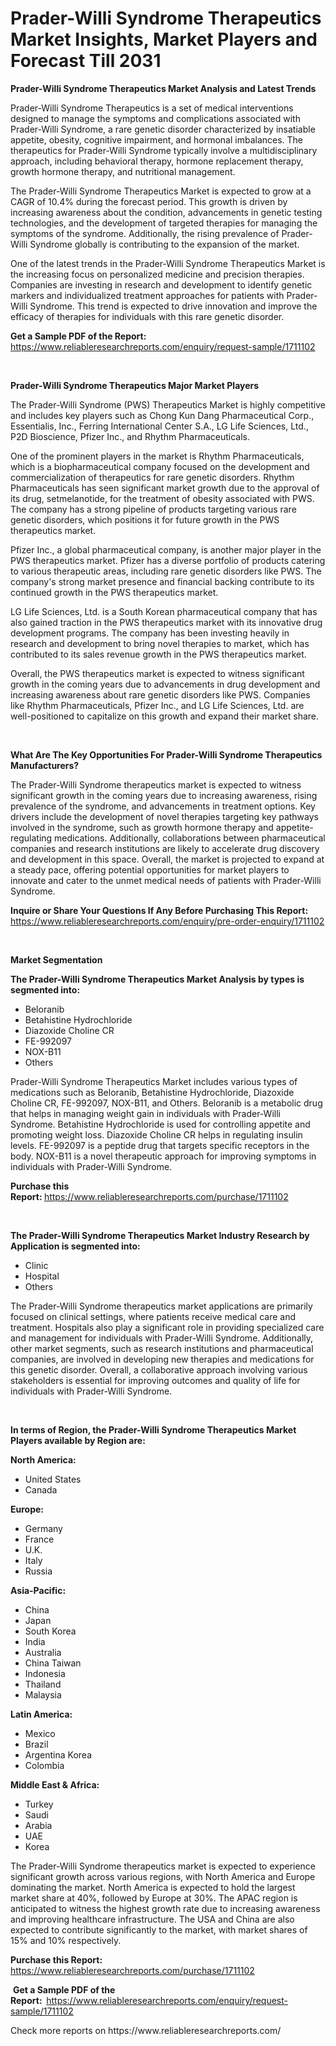 <p><h1>Prader-Willi Syndrome Therapeutics Market Insights, Market Players and Forecast Till 2031</h1></p><p><strong>Prader-Willi Syndrome Therapeutics Market Analysis and Latest Trends</strong></p>
<p><p>Prader-Willi Syndrome Therapeutics is a set of medical interventions designed to manage the symptoms and complications associated with Prader-Willi Syndrome, a rare genetic disorder characterized by insatiable appetite, obesity, cognitive impairment, and hormonal imbalances. The therapeutics for Prader-Willi Syndrome typically involve a multidisciplinary approach, including behavioral therapy, hormone replacement therapy, growth hormone therapy, and nutritional management.</p><p>The Prader-Willi Syndrome Therapeutics Market is expected to grow at a CAGR of 10.4% during the forecast period. This growth is driven by increasing awareness about the condition, advancements in genetic testing technologies, and the development of targeted therapies for managing the symptoms of the syndrome. Additionally, the rising prevalence of Prader-Willi Syndrome globally is contributing to the expansion of the market.</p><p>One of the latest trends in the Prader-Willi Syndrome Therapeutics Market is the increasing focus on personalized medicine and precision therapies. Companies are investing in research and development to identify genetic markers and individualized treatment approaches for patients with Prader-Willi Syndrome. This trend is expected to drive innovation and improve the efficacy of therapies for individuals with this rare genetic disorder.</p></p>
<p><strong>Get a Sample PDF of the Report:&nbsp;</strong> <a href="https://www.reliableresearchreports.com/enquiry/request-sample/1711102">https://www.reliableresearchreports.com/enquiry/request-sample/1711102</a></p>
<p>&nbsp;</p>
<p><strong>Prader-Willi Syndrome Therapeutics Major Market Players</strong></p>
<p><p>The Prader-Willi Syndrome (PWS) Therapeutics Market is highly competitive and includes key players such as Chong Kun Dang Pharmaceutical Corp., Essentialis, Inc., Ferring International Center S.A., LG Life Sciences, Ltd., P2D Bioscience, Pfizer Inc., and Rhythm Pharmaceuticals.</p><p>One of the prominent players in the market is Rhythm Pharmaceuticals, which is a biopharmaceutical company focused on the development and commercialization of therapeutics for rare genetic disorders. Rhythm Pharmaceuticals has seen significant market growth due to the approval of its drug, setmelanotide, for the treatment of obesity associated with PWS. The company has a strong pipeline of products targeting various rare genetic disorders, which positions it for future growth in the PWS therapeutics market.</p><p>Pfizer Inc., a global pharmaceutical company, is another major player in the PWS therapeutics market. Pfizer has a diverse portfolio of products catering to various therapeutic areas, including rare genetic disorders like PWS. The company's strong market presence and financial backing contribute to its continued growth in the PWS therapeutics market.</p><p>LG Life Sciences, Ltd. is a South Korean pharmaceutical company that has also gained traction in the PWS therapeutics market with its innovative drug development programs. The company has been investing heavily in research and development to bring novel therapies to market, which has contributed to its sales revenue growth in the PWS therapeutics market.</p><p>Overall, the PWS therapeutics market is expected to witness significant growth in the coming years due to advancements in drug development and increasing awareness about rare genetic disorders like PWS. Companies like Rhythm Pharmaceuticals, Pfizer Inc., and LG Life Sciences, Ltd. are well-positioned to capitalize on this growth and expand their market share.</p></p>
<p>&nbsp;</p>
<p><strong>What Are The Key Opportunities For Prader-Willi Syndrome Therapeutics Manufacturers?</strong></p>
<p><p>The Prader-Willi Syndrome therapeutics market is expected to witness significant growth in the coming years due to increasing awareness, rising prevalence of the syndrome, and advancements in treatment options. Key drivers include the development of novel therapies targeting key pathways involved in the syndrome, such as growth hormone therapy and appetite-regulating medications. Additionally, collaborations between pharmaceutical companies and research institutions are likely to accelerate drug discovery and development in this space. Overall, the market is projected to expand at a steady pace, offering potential opportunities for market players to innovate and cater to the unmet medical needs of patients with Prader-Willi Syndrome.</p></p>
<p><strong>Inquire or Share Your Questions If Any Before Purchasing This Report:</strong> <a href="https://www.reliableresearchreports.com/enquiry/pre-order-enquiry/1711102">https://www.reliableresearchreports.com/enquiry/pre-order-enquiry/1711102</a></p>
<p>&nbsp;</p>
<p><strong>Market Segmentation</strong></p>
<p><strong>The Prader-Willi Syndrome Therapeutics Market Analysis by types is segmented into:</strong></p>
<p><ul><li>Beloranib</li><li>Betahistine Hydrochloride</li><li>Diazoxide Choline CR</li><li>FE-992097</li><li>NOX-B11</li><li>Others</li></ul></p>
<p><p>Prader-Willi Syndrome Therapeutics Market includes various types of medications such as Beloranib, Betahistine Hydrochloride, Diazoxide Choline CR, FE-992097, NOX-B11, and Others. Beloranib is a metabolic drug that helps in managing weight gain in individuals with Prader-Willi Syndrome. Betahistine Hydrochloride is used for controlling appetite and promoting weight loss. Diazoxide Choline CR helps in regulating insulin levels. FE-992097 is a peptide drug that targets specific receptors in the body. NOX-B11 is a novel therapeutic approach for improving symptoms in individuals with Prader-Willi Syndrome.</p></p>
<p><strong>Purchase this Report:&nbsp;</strong><a href="https://www.reliableresearchreports.com/purchase/1711102">https://www.reliableresearchreports.com/purchase/1711102</a></p>
<p>&nbsp;</p>
<p><strong>The Prader-Willi Syndrome Therapeutics Market Industry Research by Application is segmented into:</strong></p>
<p><ul><li>Clinic</li><li>Hospital</li><li>Others</li></ul></p>
<p><p>The Prader-Willi Syndrome therapeutics market applications are primarily focused on clinical settings, where patients receive medical care and treatment. Hospitals also play a significant role in providing specialized care and management for individuals with Prader-Willi Syndrome. Additionally, other market segments, such as research institutions and pharmaceutical companies, are involved in developing new therapies and medications for this genetic disorder. Overall, a collaborative approach involving various stakeholders is essential for improving outcomes and quality of life for individuals with Prader-Willi Syndrome.</p></p>
<p>&nbsp;</p>
<p><strong>In terms of Region, the Prader-Willi Syndrome Therapeutics Market Players available by Region are:</strong></p>
<p>
    <p> <strong> North America: </strong>
        <ul>
            <li>United States</li>
            <li>Canada</li>
        </ul>
        </p> 
    <p> <strong> Europe: </strong>
        <ul>
            <li>Germany</li>
            <li>France</li>
            <li>U.K.</li>
            <li>Italy</li>
            <li>Russia</li>
        </ul>
        </p> 
    <p> <strong> Asia-Pacific: </strong>
        <ul>
            <li>China</li>
            <li>Japan</li>
            <li>South Korea</li>
            <li>India</li>
            <li>Australia</li>
            <li>China Taiwan</li>
            <li>Indonesia</li>
            <li>Thailand</li>
            <li>Malaysia</li>
        </ul>
        </p> 
    <p> <strong> Latin America: </strong>
        <ul>
            <li>Mexico</li>
            <li>Brazil</li>
            <li>Argentina Korea</li>
            <li>Colombia</li>
        </ul>
        </p> 
    <p> <strong> Middle East & Africa: </strong>
        <ul>
            <li>Turkey</li>
            <li>Saudi</li>
            <li>Arabia</li>
            <li>UAE</li>
            <li>Korea</li>
        </ul>
    </p>
    </p>
<p><p>The Prader-Willi Syndrome therapeutics market is expected to experience significant growth across various regions, with North America and Europe dominating the market. North America is expected to hold the largest market share at 40%, followed by Europe at 30%. The APAC region is anticipated to witness the highest growth rate due to increasing awareness and improving healthcare infrastructure. The USA and China are also expected to contribute significantly to the market, with market shares of 15% and 10% respectively.</p></p>
<p><strong>Purchase this Report: </strong><a href="https://www.reliableresearchreports.com/purchase/1711102">https://www.reliableresearchreports.com/purchase/1711102</a></p>
<p>&nbsp;<strong>Get a Sample PDF of the Report:&nbsp;&nbsp;</strong><a href="https://www.reliableresearchreports.com/enquiry/request-sample/1711102">https://www.reliableresearchreports.com/enquiry/request-sample/1711102</a></p>
<p><strong></strong></p>
<p>Check more reports on https://www.reliableresearchreports.com/</p>